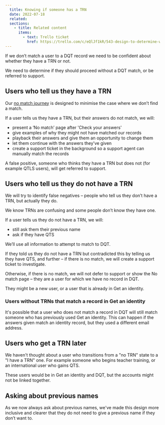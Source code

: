 ```yaml
---
  title: Knowing if someone has a TRN
  date: 2022-07-18
  related:
  sections:
    - title: Related content
      items:
        - text: Trello ticket
          href: https://trello.com/c/eQlJf1kR/543-design-to-determine-whether-users-should-have-a-trn-or-not
---
```


If we don’t match a user to a DQT record we need to be confident about whether they have a TRN or not.

We need to determine if they should proceed without a DQT match, or be referred to support.

## Users who tell us they have a TRN

Our [no match journey](/get-an-identity/no-match-journey/) is designed to minimise the case where we don’t find a match.

If a user tells us they have a TRN, but their answers do not match, we will:

- present a ‘No match’ page after 'Check your answers'
- give examples of why they might not have matched our records
- playback their answers and give them an opportunity to change them
- let them continue with the answers they’ve given
- create a support ticket in the background so a support agent can manually match the records

A false positive, someone who thinks they have a TRN but does not (for example QTLS users), will get referred to support.

## Users who tell us they do not have a&nbsp;TRN

We will try to identify false negatives – people who tell us they don’t have a TRN, but actually they do.

We know TRNs are confusing and some people don’t know they have one.

If a user tells us they do not have a TRN, we will:

- still ask them their previous name
- ask if they have QTS

We’ll use all information to attempt to match to DQT.

If they told us they do not have a TRN but contradicted this by telling us they have QTS, and further – if there is no match, we will create a support ticket to investigate.

Otherwise, if there is no match, we will not defer to support or show the No match page – they are a user for which we have no record in DQT.

They might be a new user, or a user that is already in Get an identity.

### Users without TRNs that match a record in Get an identity

It's possible that a user who does not match a record in DQT will still match someone who has previously used Get an identity. This can happen if the answers given match an identity record, but they used a different email address.

## Users who get a TRN later

We haven't thought about a user who transitions from a "no TRN" state to a "I have a TRN" one. For example someone who begins teacher training, or an international user who gains QTS.

These users would be in Get an identity and DQT, but the accounts might not be linked together.

## Asking about previous names

As we now always ask about previous names, we've made this design more inclusive and clearer that they do not need to give a previous name if they don’t want to.
